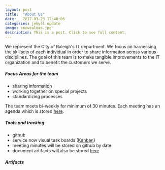 ```yaml
---
layout: post
title:  "About Us"
date:   2017-03-23 17:40:06
categories: jekyll update
image: snowzaleas.jpg
description: This is a post. Click to see full content.
---
```

We represent the City of Raleigh's IT department. We focus on harnessing the skillsets of each individual in order to share information across various disciplines. The goal of this team is to make tangible improvements to the IT organization and to benefit the customers we serve.  
  
    
      



##### Focus Areas for the team
- sharing information
- working together on special projects
- standardizing processes

The team meets bi-weekly for minimum of 30 minutes. Each meeting has an agenda which is stored [here](http://github.com).


##### Tools and tracking
- github
- service now visual task boards ([Kanban](https://en.wikipedia.org/wiki/Kanban_board))
- meeting minutes will be stored on github by date
- document artifacts will also be stored [here](http://github.com)

##### Artifacts
